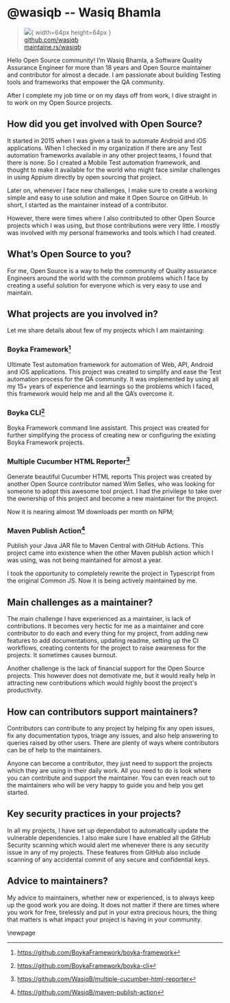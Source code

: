 # @wasiqb -- Wasiq Bhamla

> ![](https://i0.wp.com/github.com/wasiqb.png?resize=200%2C200&ssl=1){ width=64px height=64px }  
> [github.com/wasiqb](https://github.com/wasiqb)  
> [maintaine.rs/wasiqb](https://maintaine.rs/wasiqb)

Hello Open Source community\! I’m Wasiq Bhamla, a Software Quality Assurance Engineer for more than 18 years and Open Source maintainer and contributor for almost a decade. I am passionate about building Testing tools and frameworks that empower the QA community.

After I complete my job time or on my days off from work, I dive straight in to work on my Open Source projects.

## How did you get involved with Open Source?

It started in 2015 when I was given a task to automate Android and iOS applications. When I checked in my organization if there are any Test automation frameworks available in any other project teams, I found that there is none. So I created a Mobile Test automation framework, and thought to make it available for the world who might face similar challenges in using Appium directly by open sourcing that project.

Later on, whenever I face new challenges, I make sure to create a working simple and easy to use solution and make it Open Source on GitHub. In short, I started as the maintainer instead of a contributor.

However, there were times where I also contributed to other Open Source projects which I was using, but those contributions were very little. I mostly was involved with my personal frameworks and tools which I had created.

## What’s Open Source to you?

For me, Open Source is a way to help the community of Quality assurance Engineers around the world with the common problems which I face by creating a useful solution for everyone which is very easy to use and maintain.

## What projects are you involved in?

Let me share details about few of my projects which I am maintaining:

### Boyka Framework[^280]

Ultimate Test automation framework for automation of Web, API, Android and iOS applications. This project was created to simplify and ease the Test automation process for the QA community. It was implemented by using all my 15+ years of experience and learnings so the problems which I faced, this framework would help me and all the QA’s overcome it.

### Boyka CLI[^281]

Boyka Framework command line assistant. This project was created for further simplifying the process of creating new or configuring the existing Boyka Framework projects.

### Multiple Cucumber HTML Reporter[^282]

Generate beautiful Cucumber HTML reports This project was created by another Open Source contributor named Wim Selles, who was looking for someone to adopt this awesome tool project. I had the privilege to take over the ownership of this project and become a new maintainer for the project.

Now it is nearing almost 1M downloads per month on NPM;

### Maven Publish Action[^283]

Publish your Java JAR file to Maven Central with GitHub Actions. This project came into existence when the other Maven publish action which I was using, was not being maintained for almost a year.

I took the opportunity to completely rewrite the project in Typescript from the original Common JS. Now it is being actively maintained by me.

## Main challenges as a maintainer?

The main challenge I have experienced as a maintainer, is lack of contributions. It becomes very hectic for me as a maintainer and core contributor to do each and every thing for my project, from adding new features to add documentations, updating readme, setting up the CI workflows, creating contents for the project to raise awareness for the projects. It sometimes causes burnout.

Another challenge is the lack of financial support for the Open Source projects. This however does not demotivate me, but it would really help in attracting new contributions which would highly boost the project's productivity.

## How can contributors support maintainers?

Contributors can contribute to any project by helping fix any open issues, fix any documentation typos, triage any issues, and also help answering to queries raised by other users. There are plenty of ways where contributors can be of help to the maintainers.

Anyone can become a contributor, they just need to support the projects which they are using in their daily work. All you need to do is look where you can contribute and support the maintainer. You can even reach out to the maintainers who will be very happy to guide you and help you get started.

## Key security practices in your projects?

In all my projects, I have set up dependabot to automatically update the vulnerable dependencies. I also make sure I have enabled all the GitHub Security scanning which would alert me whenever there is any security issue in any of my projects. These features from GitHub also include scanning of any accidental commit of any secure and confidential keys.

## Advice to maintainers?

My advice to maintainers, whether new or experienced, is to always keep up the good work you are doing. It does not matter if there are times where you work for free, tirelessly and put in your extra precious hours, the thing that matters is what impact your project is having in your community.

\newpage


[^280]: https://github.com/BoykaFramework/boyka-framework
[^281]: https://github.com/BoykaFramework/boyka-cli
[^282]: https://github.com/WasiqB/multiple-cucumber-html-reporter
[^283]: https://github.com/WasiqB/maven-publish-action
